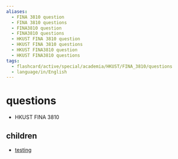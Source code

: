 ```yaml
---
aliases:
  - FINA 3810 question
  - FINA 3810 questions
  - FINA3810 question
  - FINA3810 questions
  - HKUST FINA 3810 question
  - HKUST FINA 3810 questions
  - HKUST FINA3810 question
  - HKUST FINA3810 questions
tags:
  - flashcard/active/special/academia/HKUST/FINA_3810/questions
  - language/in/English
---
```


# questions

- HKUST FINA 3810

## children

- [testing](testing.md)
